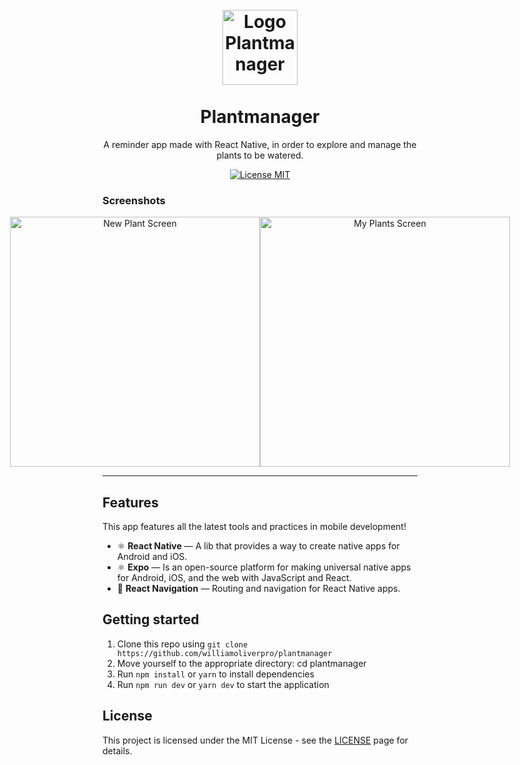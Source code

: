 
<h1 align="center">
<br>
  <img src="https://github.com/williamoliverpro/screenshots/blob/main/plantmanager/logo.png" alt="Logo Plantmanager" width="120">
<br>
<br>
Plantmanager
</h1>

<p align="center">A reminder app made with React Native, in order to explore and manage the plants to be watered.</p>

<p align="center">
  <a href="https://opensource.org/licenses/MIT">
    <img src="https://img.shields.io/badge/License-MIT-blue.svg" alt="License MIT">
  </a>
</p>

[//]: # (Add your gifs/images here:)

### Screenshots

<p align="center" style="display: flex; align-items: flex-start; justify-content: center;">
  <img alt="New Plant Screen" title=plant_screen" src="https://github.com/williamoliverpro/screenshots/blob/main/plantmanager/newplant.jpg" width="400px">

  <img alt="My Plants Screen" title="my_plants" src="https://github.com/williamoliverpro/screenshots/blob/main/plantmanager/myplants.jpg" width="400px">
</p>

<hr />

## Features
[//]: # (Add the features of your project here:)
This app features all the latest tools and practices in mobile development!

- ⚛️ **React Native** — A lib that provides a way to create native apps for Android and iOS.
- ⚛️ **Expo** — Is an open-source platform for making universal native apps for Android, iOS, and the web with JavaScript and React.
- 🧭 **React Navigation** — Routing and navigation for React Native apps.

## Getting started

1. Clone this repo using ```git clone https://github.com/williamoliverpro/plantmanager```<br/>
2. Move yourself to the appropriate directory: cd plantmanager<br/>
3. Run ```npm install``` or ```yarn``` to install dependencies
4. Run ```npm run dev``` or ```yarn dev``` to start the application


## License

This project is licensed under the MIT License - see the [LICENSE](https://opensource.org/licenses/MIT) page for details.
